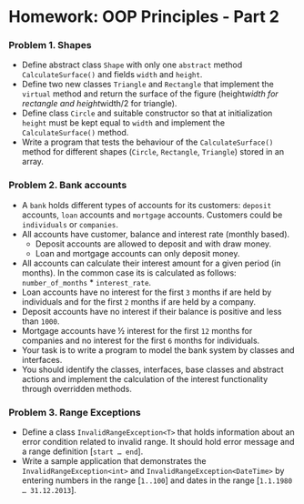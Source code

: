 Homework: OOP Principles - Part 2
=================================

### Problem 1. Shapes
*	Define abstract class `Shape` with only one `abstract` method `CalculateSurface()` and fields `width` and `height`.
*	Define two new classes `Triangle` and `Rectangle` that implement the `virtual` method and return the surface of the figure (height*width for rectangle and height*width/2 for triangle).
*	Define class `Circle` and suitable constructor so that at initialization `height` must be kept equal to `width` and implement the `CalculateSurface()` method.
*	Write a program that tests the behaviour of the `CalculateSurface()` method for different shapes (`Circle`, `Rectangle`, `Triangle`) stored in an array.

### Problem 2. Bank accounts
*	A `bank` holds different types of accounts for its customers: `deposit` accounts, `loan` accounts and `mortgage` accounts. Customers could be `individuals` or `companies`.
*	All accounts have customer, balance and interest rate (monthly based).
	*	Deposit accounts are allowed to deposit and with draw money.
	*	Loan and mortgage accounts can only deposit money.
*	All accounts can calculate their interest amount for a given period (in months). In the common case its is calculated as follows: `number_of_months` * `interest_rate`.
*	Loan accounts have no interest for the first `3` months if are held by individuals and for the first `2` months if are held by a company.
*	Deposit accounts have no interest if their balance is positive and less than `1000`.
*	Mortgage accounts have ½ interest for the first `12` months for companies and no interest for the first `6` months for individuals.
*	Your task is to write a program to model the bank system by classes and interfaces.
*	You should identify the classes, interfaces, base classes and abstract actions and implement the calculation of the interest functionality through overridden methods.

### Problem 3. Range Exceptions
*	Define a class `InvalidRangeException<T>` that holds information about an error condition related to invalid range. It should hold error message and a range definition [`start … end`].
*	Write a sample application that demonstrates the `InvalidRangeException<int>` and `InvalidRangeException<DateTime>` by entering numbers in the range [`1..100`] and dates in the range [`1.1.1980 … 31.12.2013`].